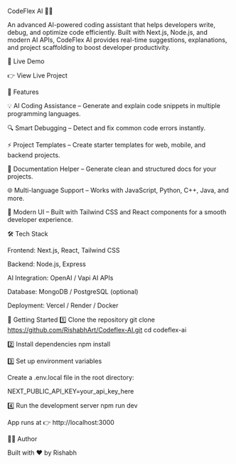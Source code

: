 CodeFlex AI 🤖✨

An advanced AI-powered coding assistant that helps developers write, debug, and optimize code efficiently. Built with Next.js, Node.js, and modern AI APIs, CodeFlex AI provides real-time suggestions, explanations, and project scaffolding to boost developer productivity.

🔗 Live Demo

👉 View Live Project

📌 Features

💡 AI Coding Assistance – Generate and explain code snippets in multiple programming languages.

🔍 Smart Debugging – Detect and fix common code errors instantly.

⚡ Project Templates – Create starter templates for web, mobile, and backend projects.

📝 Documentation Helper – Generate clean and structured docs for your projects.

🌐 Multi-language Support – Works with JavaScript, Python, C++, Java, and more.

🎨 Modern UI – Built with Tailwind CSS and React components for a smooth developer experience.

🛠️ Tech Stack

Frontend: Next.js, React, Tailwind CSS

Backend: Node.js, Express

AI Integration: OpenAI / Vapi AI APIs

Database: MongoDB / PostgreSQL (optional)

Deployment: Vercel / Render / Docker

🚀 Getting Started
1️⃣ Clone the repository
git clone https://github.com/RishabhArt/Codeflex-AI.git
cd codeflex-ai

2️⃣ Install dependencies
npm install

3️⃣ Set up environment variables

Create a .env.local file in the root directory:

NEXT_PUBLIC_API_KEY=your_api_key_here

4️⃣ Run the development server
npm run dev


App runs at 👉 http://localhost:3000



👨‍💻 Author

Built with ❤️ by Rishabh
